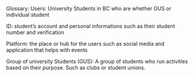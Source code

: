 Glossary:
Users: University Students in BC who are whether GUS or individual student 

ID: student’s account and personal informations such as their student number and verification 

Platform: the place or hub for the users such as social media and application that helps with events 

Group of university Students (GUS): A group of students who run activities based on their purpose. Such as clubs or student unions. 
